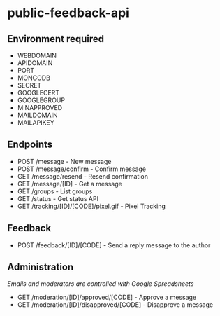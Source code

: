 # public-feedback-api

## Environment required

* WEBDOMAIN
* APIDOMAIN
* PORT
* MONGODB
* SECRET
* GOOGLECERT
* GOOGLEGROUP
* MINAPPROVED
* MAILDOMAIN
* MAILAPIKEY

## Endpoints

* POST /message - New message
* POST /message/confirm - Confirm message
* GET /message/resend - Resend confirmation
* GET /message/[ID] - Get a message
* GET /groups - List groups
* GET /status - Get status API
* GET /tracking/[ID]/[CODE]/pixel.gif - Pixel Tracking

## Feedback

* POST /feedback/[ID]/[CODE] - Send a reply message to the author

## Administration

_Emails and moderators are controlled with Google Spreadsheets_

* GET /moderation/[ID]/approved/[CODE] - Approve a message
* GET /moderation/[ID]/disapproved/[CODE] - Disapprove a message